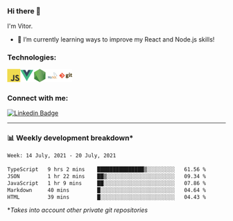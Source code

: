 ### Hi there 👋

I'm Vitor.

- 🌱 I’m currently learning ways to improve my React and Node.js skills!

### Technologies:
<img align="left" alt="Javascript" width="30px" src="https://raw.githubusercontent.com/github/explore/80688e429a7d4ef2fca1e82350fe8e3517d3494d/topics/javascript/javascript.png"/>
<img align="left" alt="VueJs" width="30px" src="https://raw.githubusercontent.com/github/explore/80688e429a7d4ef2fca1e82350fe8e3517d3494d/topics/vue/vue.png"/>
<img align="left" alt="Nodejs" width="30px" src="https://raw.githubusercontent.com/github/explore/80688e429a7d4ef2fca1e82350fe8e3517d3494d/topics/nodejs/nodejs.png" />
<img align="left" alt="Mysql" width="30px" src="https://raw.githubusercontent.com/github/explore/80688e429a7d4ef2fca1e82350fe8e3517d3494d/topics/mysql/mysql.png"/>
<img align="left" alt="Git" width="30px" src="https://raw.githubusercontent.com/github/explore/80688e429a7d4ef2fca1e82350fe8e3517d3494d/topics/git/git.png"/> 

<br /> <br />
### Connect with me:
[![Linkedin Badge](https://img.shields.io/badge/-LinkedIn-blue?style=flat-square&logo=Linkedin&logoColor=white&link=https://www.linkedin.com/in/felipefialho)](https://www.linkedin.com/in/vitorlc)

---

<!-- <p align="center"> <img src="https://komarev.com/ghpvc/?username=vitorlc&label=👀" alt="eitchtee" /> </p> -->
### :bar_chart: Weekly development breakdown*
<!--START_SECTION:waka-->
```text
Week: 14 July, 2021 - 20 July, 2021

TypeScript   9 hrs 2 mins    ███████████████▒░░░░░░░░░   61.56 % 
JSON         1 hr 22 mins    ██▒░░░░░░░░░░░░░░░░░░░░░░   09.34 % 
JavaScript   1 hr 9 mins     ██░░░░░░░░░░░░░░░░░░░░░░░   07.86 % 
Markdown     40 mins         █░░░░░░░░░░░░░░░░░░░░░░░░   04.64 % 
HTML         39 mins         █░░░░░░░░░░░░░░░░░░░░░░░░   04.43 % 
```
<!--END_SECTION:waka-->

**Takes into account other private git repositories*
